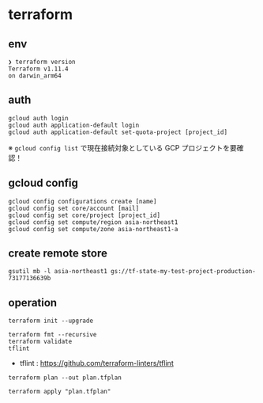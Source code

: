 # terraform

## env

```
❯ terraform version
Terraform v1.11.4
on darwin_arm64
```

## auth

```
gcloud auth login
gcloud auth application-default login
gcloud auth application-default set-quota-project [project_id]
```

※ `gcloud config list` で現在接続対象としている GCP プロジェクトを要確認！

## gcloud config

```
gcloud config configurations create [name]
gcloud config set core/account [mail]
gcloud config set core/project [project_id]
gcloud config set compute/region asia-northeast1
gcloud config set compute/zone asia-northeast1-a
```

## create remote store

```
gsutil mb -l asia-northeast1 gs://tf-state-my-test-project-production-73177136639b
```

## operation

```
terraform init --upgrade
```

```
terraform fmt --recursive
terraform validate
tflint
```

- tflint : https://github.com/terraform-linters/tflint

```
terraform plan --out plan.tfplan
```

```
terraform apply "plan.tfplan"
```
